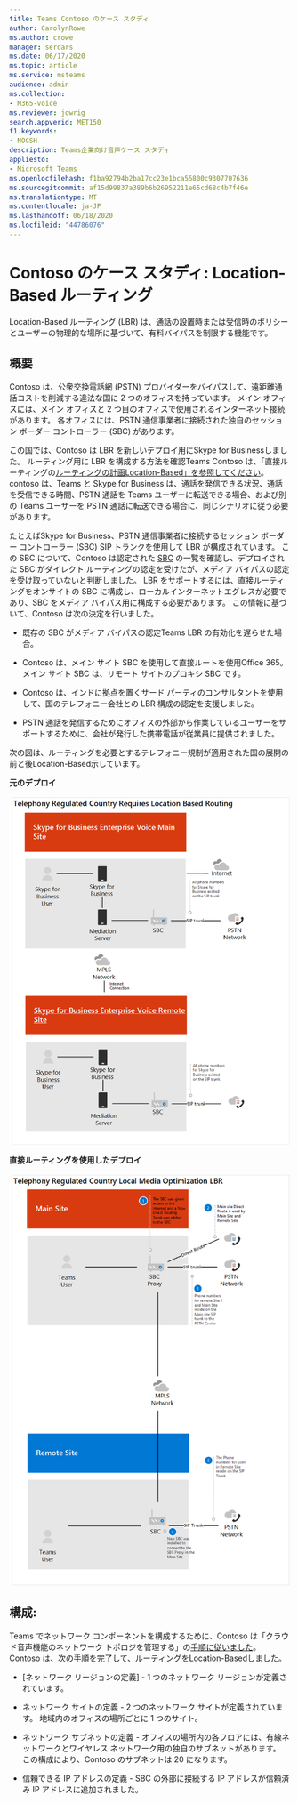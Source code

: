 ```yaml
---
title: Teams Contoso のケース スタディ
author: CarolynRowe
ms.author: crowe
manager: serdars
ms.date: 06/17/2020
ms.topic: article
ms.service: msteams
audience: admin
ms.collection:
- M365-voice
ms.reviewer: jowrig
search.appverid: MET150
f1.keywords:
- NOCSH
description: Teams企業向け音声ケース スタディ
appliesto:
- Microsoft Teams
ms.openlocfilehash: f1ba92794b2ba17cc23e1bca55800c9307707636
ms.sourcegitcommit: af15d99837a389b6b26952211e65cd68c4b7f46e
ms.translationtype: MT
ms.contentlocale: ja-JP
ms.lasthandoff: 06/18/2020
ms.locfileid: "44786076"
---
```

# <a name="contoso-case-study-location-based-routing"></a>Contoso のケース スタディ: Location-Based ルーティング

Location-Based ルーティング (LBR) は、通話の設置時または受信時のポリシーとユーザーの物理的な場所に基づいて、有料バイパスを制限する機能です。  

## <a name="overview"></a>概要

Contoso は、公衆交換電話網 (PSTN) プロバイダーをバイパスして、遠距離通話コストを削減する違法な国に 2 つのオフィスを持っています。 メイン オフィスには、メイン オフィスと 2 つ目のオフィスで使用されるインターネット接続があります。 各オフィスには、PSTN 通信事業者に接続された独自のセッション ボーダー コントローラー (SBC) があります。  
 
この国では、Contoso は LBR を新しいデプロイ用にSkype for Businessしました。 ルーティング用に LBR を構成する方法を確認Teams Contoso は、「直接ルーティングの[ルーティングの計画Location-Based」を参照してください](location-based-routing-plan.md)。 contoso は、Teams と Skype for Business は、通話を発信できる状況、通話を受信できる時間、PSTN 通話を Teams ユーザーに転送できる場合、および別の Teams ユーザーを PSTN 通話に転送できる場合に、同じシナリオに従う必要があります。  

たとえばSkype for Business、PSTN 通信事業者に接続するセッション ボーダー コントローラー (SBC) SIP トランクを使用して LBR が構成されています。 この SBC について、Contoso は認定された [SBC](direct-routing-border-controllers.md) の一覧を確認し、デプロイされた SBC がダイレクト ルーティングの認定を受けたが、メディア バイパスの認定を受け取っていないと判断しました。 LBR をサポートするには、直接ルーティングをオンサイトの SBC に構成し、ローカルインターネットエグレスが必要であり、SBC をメディア バイパス用に構成する必要があります。 この情報に基づいて、Contoso は次の決定を行いました。

- 既存の SBC がメディア バイパスの認定Teams LBR の有効化を遅らせた場合。   

- Contoso は、メイン サイト SBC を使用して直接ルートを使用Office 365。  メイン サイト SBC は、リモート サイトのプロキシ SBC です。  

- Contoso は、インドに拠点を置くサード パーティのコンサルタントを使用して、国のテレフォニー会社との LBR 構成の認定を支援しました。  

- PSTN 通話を発信するためにオフィスの外部から作業しているユーザーをサポートするために、会社が発行した携帯電話が従業員に提供されました。 

次の図は、ルーティングを必要とするテレフォニー規制が適用された国の展開の前と後Location-Based示しています。

**元のデプロイ**

![状態の前を示す図](media/voice-case-study-5.png)

**直接ルーティングを使用したデプロイ**

![状態の前を示す図](media/voice-case-study-6.png)


## <a name="configuration"></a>構成: 

Teams でネットワーク コンポーネントを構成するために、Contoso は「クラウド音声機能のネットワーク トポロジを管理する」の[手順に従いました](manage-your-network-topology.md)。 Contoso は、次の手順を完了して、ルーティングをLocation-Basedしました。 

- [ネットワーク リージョンの定義] - 1 つのネットワーク リージョンが定義されています。 

- ネットワーク サイトの定義 - 2 つのネットワーク サイトが定義されています。 地域内のオフィスの場所ごとに 1 つのサイト。

- ネットワーク サブネットの定義 - オフィスの場所内の各フロアには、有線ネットワークとワイヤレス ネットワーク用の独自のサブネットがあります。 この構成により、Contoso のサブネットは 20 になります。 

- 信頼できる IP アドレスの定義 - SBC の外部に接続する IP アドレスが信頼済み IP アドレスに追加されました。  

